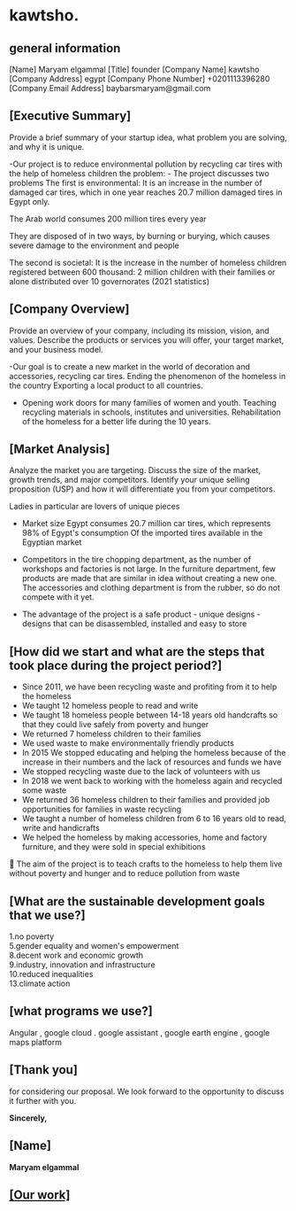 # kawtsho.
<h2> general information </h2>
[Name] 
Maryam elgammal
[Title] 
founder
[Company Name]
kawtsho
[Company Address]
egypt
[Company Phone Number]
+0201113396280
[Company Email Address]
baybarsmaryam@gmail.com

<h2>[Executive Summary] </h2>
<p>Provide a brief summary of your startup idea, what problem you are solving, and why it is unique.

-Our project is to reduce environmental pollution by recycling car tires with the help of homeless children
the problem: -
The project discusses two problems
The first is environmental:
It is an increase in the number of damaged car tires, which in one year reaches 20.7 million damaged tires in Egypt only.

The Arab world consumes 200 million tires every year

They are disposed of in two ways, by burning or burying, which causes severe damage to the environment and people


The second is societal:
It is the increase in the number of homeless children registered between 600 thousand: 2 million children with their families or alone distributed over 10 governorates (2021 statistics) </p>

 <h2>[Company Overview]</h2>
<p> Provide an overview of your company, including its mission, vision, and values. Describe the products or services you will offer, your target market, and your business model.

-Our goal is to create a new market in the world of decoration and accessories, recycling car tires.
Ending the phenomenon of the homeless in the country
Exporting a local product to all countries.
- Opening work doors for many families of women and youth.
Teaching recycling materials in schools, institutes and universities.
Rehabilitation of the homeless for a better life during the 10 years.</p>

<h2> [Market Analysis] </h2>
<p>Analyze the market you are targeting. Discuss the size of the market, growth trends, and major competitors. Identify your unique selling proposition (USP) and how it will differentiate you from your competitors.

Ladies in particular are lovers of unique pieces

+ Market size Egypt consumes 20.7 million car tires, which represents 98% of Egypt's consumption
 Of the imported tires available in the Egyptian market

+ Competitors in the tire chopping department, as the number of workshops and factories is not large.
In the furniture department, few products are made that are similar in idea without creating a new one.
The accessories   and clothing department is from the rubber, so do not compete with it yet.

+ The advantage of the project is a safe product - unique designs - designs that can be disassembled, installed and easy to store</p>

<h2> [How did we start and what are the steps that took place during the project period?] </h2>
<ul>
<li>Since 2011, we have been recycling waste and profiting from it to help the homeless<br></li>
<li>We taught 12 homeless people to read and write<br></<li>
<li>	We taught 18 homeless people between 14-18 years old handcrafts so that they could live safely from poverty and hunger<br></li>
<li>We returned 7 homeless children to their families<br></li>
<li>	We used waste to make environmentally friendly products<br></li>
<li>	In 2015 We stopped educating and helping the homeless because of the increase in their numbers and the lack of resources and funds we have<br></li>
<li>	We stopped recycling waste due to the lack of volunteers with us<br></li>
<li>	In 2018 we went back to working with the homeless again and recycled some waste<br></li>
<li>	We returned 36 homeless children to their families and provided job opportunities for families in waste recycling <br></li>
<li>	We taught a number of homeless children from 6 to 16 years old to read, write and handicrafts <br> </<li>
<li>	We helped the homeless by making accessories, home and factory furniture, and they were sold in special exhibitions <br> </li>
</ul>
	The aim of the project is to teach crafts to the homeless to help them live without poverty and hunger and to reduce pollution from waste <br> 
<h2>[What are the sustainable development goals that we use?]</h2>	

<p> 1.no poverty <br>
5.gender equality and women's empowerment<br>
8.decent work and economic growth<br>
9.industry, innovation and infrastructure <br>
10.reduced inequalities<br>
13.climate action <br> </p>

  <h2> [what programs we use?] </h2>

  <p> Angular , google cloud . google assistant , google earth engine , google maps platform </p>

  <h2> [Thank you] </h2>
 <p> for considering our proposal. We look forward to the opportunity to discuss it further with you.</p>

<b> Sincerely,</b>

  <h2>[Name]</h2>
  
  <p><b> Maryam elgammal </b></p>
<h2> <a href="https://youtu.be/oazdo2WXyDU">[Our work]</a> </h2>
